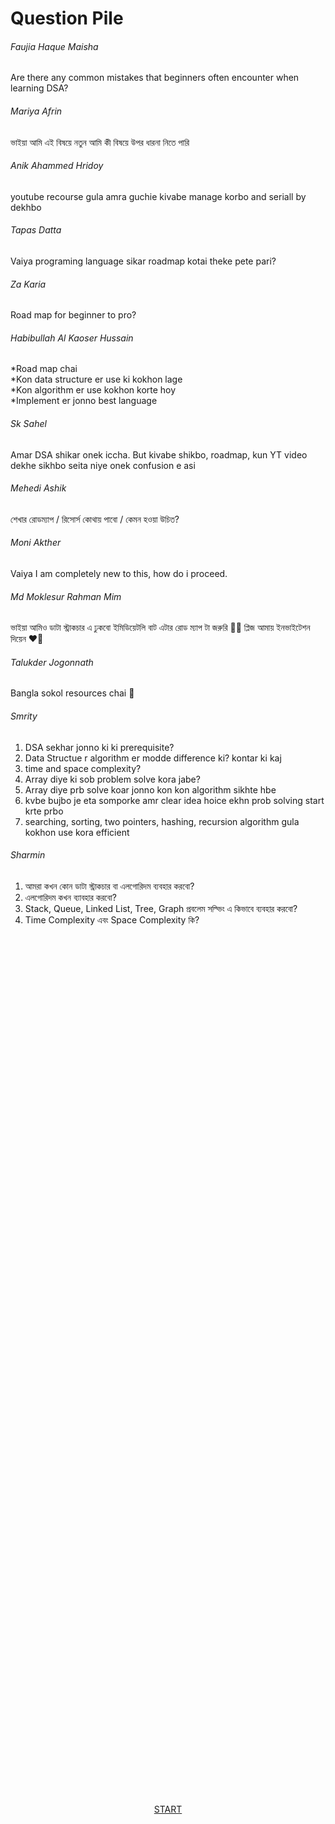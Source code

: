 # Question Pile

###### Faujia Haque Maisha
Are there any common mistakes that beginners often encounter when learning DSA?

###### Mariya Afrin
ভাইয়া আমি এই বিষয়ে নতুন আমি কী বিষয়ে উপর ধারনা নিতে পারি

###### Anik Ahammed Hridoy
youtube recourse gula amra guchie kivabe manage korbo and seriall by dekhbo

###### Tapas Datta
Vaiya programing language sikar roadmap kotai theke pete pari?

###### Za Karia
Road map for beginner to pro?

###### Habibullah Al Kaoser Hussain
*Road map chai<br>
*Kon data structure er use ki kokhon lage<br>
*Kon algorithm er use kokhon korte hoy<br>
*Implement er jonno best language

###### Sk Sahel
Amar DSA shikar onek iccha. But kivabe shikbo, roadmap, kun YT video dekhe sikhbo seita niye onek confusion e asi

###### Mehedi Ashik
শেখার রোডম্যাপ / রিসোর্স কোথায় পাবো / কেমন হওয়া উচিত?

###### Moni Akther
Vaiya I am completely new to this, how do i proceed.

###### Md Moklesur Rahman Mim
ভাইয়া আমিও ডাটা স্ট্রাকচার এ ঢুকবো ইমিডিয়েটলি বাট এটার রোড ম্যাপ টা জরুরি 🥲🥲
প্লিজ আমায় ইনভাইটেশন দিয়েন ❤️‍🔥

###### Talukder Jogonnath
Bangla sokol resources chai 🫠

###### Smrity
1. DSA sekhar jonno ki ki prerequisite?
2. Data Structue r algorithm er modde difference ki? kontar ki kaj
3. time and space complexity?
4. Array diye ki sob problem solve kora jabe?
5. Array diye prb solve koar jonno kon kon algorithm sikhte hbe
6. kvbe bujbo je eta somporke amr clear idea hoice ekhn prob solving start krte prbo
7. searching, sorting, two pointers, hashing, recursion algorithm gula kokhon use kora efficient

###### Sharmin
1. আমরা কখন কোন ডাটা স্ট্রাকচার বা এলগোরিদম ব্যবহার করবো?
2. এলগোরিদম কখন ব্যাবহার করবো?
3. Stack, Queue, Linked List, Tree, Graph প্রবলেম সল্ভিং এ কিভাবে ব্যবহার করবো?
4. Time Complexity এবং Space Complexity কি?

<!-- align in horizontal mid and 100 mx below -->
<div style="display: flex; justify-content: center; align-items: center; height: 70vh; text-align: center">

[START](start.md)
</div>